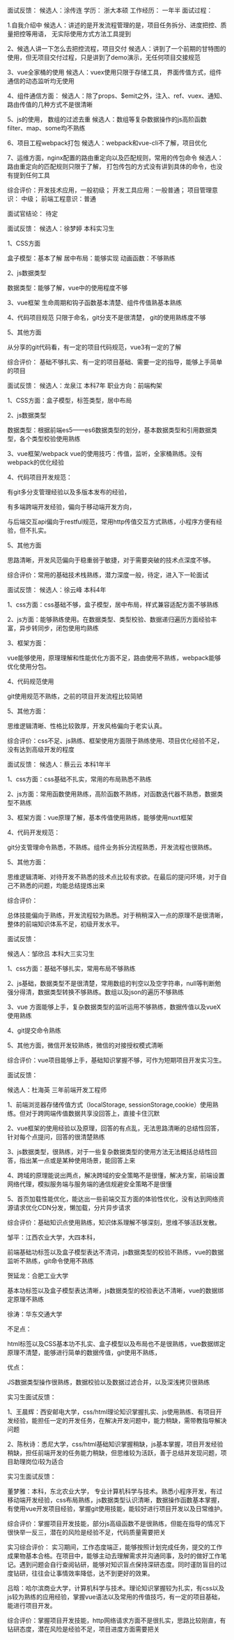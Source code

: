 面试反馈：
候选人：涂传连                            学历： 浙大本硕
工作经历： 一年半
面试过程：

1.自我介绍中
候选人：讲述的是开发流程管理的是，项目任务拆分、进度把控、质量把控等用语， 无实际使用方式方法工具提到

2、候选人讲一下怎么去把控流程，项目交付
候选人：讲到了一个前期的甘特图的使用，但无项目交付过程，只是讲到了demo演示，无任何项目交接规范

3、vue全家桶的使用
候选人：vuex使用只限于存储工具， 界面传值方式，组件通信的动态监听均无使用

4、组件通信方面：
候选人：除了props、$emit之外，注入、ref、vuex、通知、路由传值的几种方式不是很清晰

5、js的使用， 数组的过滤去重
候选人：数组等复杂数据操作的js高阶函数 filter、map、some均不熟练

6、项目工程webpack打包
候选人：webpack和vue-cli不了解，项目优化

7、运维方面，nginx配置的路由重定向以及匹配规则，常用的传包命令
候选人：路由重定向的匹配规则只限于了解， 打包传包的方式没有讲到具体的命令，也没有提到任何工具

综合评价：开发技术应用，一般初级；
                  开发工具应用：一般普通；
                  项目管理意识： 中级；
                  前端工程意识：普通 

 面试官结论：  待定         



面试反馈：
候选人：徐梦婷          本科实习生

1、CSS方面

盒子模型：基本了解
居中布局：能够实现
动画函数：不够熟练

2、js数据类型

数据类型：能够了解，vue中的使用程度不够

3、vue框架
生命周期和钩子函数基本清楚、组件传值熟基本熟练

4、代码项目规范
只限于命名，git分支不是很清楚， git的使用熟练度不够

5、其他方面

从分享的git代码看，有一定的项目代码规范，vue3有一定的了解

综合评价：  基础不够扎实、有一定的项目基础、需要一定的指导，能够上手简单的项目



面试反馈：
候选人：龙泉江          本科7年         职业方向：前端构架

1、CSS方面：盒子模型，标签类型，居中布局

2、js数据类型

数据类型：根据前端es5——es6数据类型的划分，基本数据类型和引用数据类型，各个类型校验使用熟练

3、vue框架/webpack
vue的使用技巧：传值，监听，全家桶熟练。没有webpack的优化经验

4、代码项目开发规范：

有git多分支管理经验以及多版本发布的经验，

有多端跨端开发经验，偏向于移动端开发方向，

与后端交互api偏向于restful规范，常用http传值交互方式熟练，小程序方便有经验，但不扎实。

5、其他方面

思路清晰，开发风范偏向于稳重弱于敏捷，对于需要突破的技术点深度不够。

综合评价：常用的基础技术栈熟练，潜力深度一般，待定，进入下一轮面试





面试反馈：
候选人：徐云峰    本科4年       

1、css方面：css基础不够，盒子模型，居中布局，样式兼容适配方面不够熟练

2、js方面：能够熟练使用。在数据类型、类型校验、数据递归遍历方面经验丰富，异步转同步，闭包使用均熟练

3、框架方面：

vue能够使用，原理理解和性能优化方面不足，路由使用不熟练，webpack能够优化使用分包。

4、代码规范使用

git使用规范不熟练，之前的项目开发流程比较简陋

5、其他方面：

思维逻辑清晰、性格比较敦厚，开发风格偏向于老实认真。

综合评价：css不足、js熟练、框架使用方面限于熟练使用、项目优化经验不足，没有达到高级开发的程度



面试反馈：
候选人：蔡云云    本科1年半       

1、css方面：css基础不扎实，常用的布局熟悉不熟练

2、js方面：常用函数使用熟练，高阶函数不熟练，对函数迭代器不熟悉，数据类型不熟练

3、框架方面：vue原理了解，基本传值使用熟练，能够使用nuxt框架

4、代码开发规范：

git分支管理命令熟悉，不熟练。组件业务拆分流程熟悉，开发流程也很熟练。

5、其他方面：

思维逻辑清晰、对待开发不熟悉的技术点比较有求欲。在最后的提问环境，对于自己不熟悉的问题，均能总结提炼出来

综合评价：

总体技能偏向于熟练，开发流程较为熟悉。对于稍稍深入一点的原理不是很清晰，整体的前端知识体系不足，初级开发水平。



面试反馈：

候选人：邹欣吕     本科大三实习生

1、css方面：基础不够扎实，常用布局不够熟练

2、js基础，数据类型不是很清楚，常用数组的判空以及空字符串，null等判断勉强分得清，数据类型转换不够熟练。数组以及json的遍历不够熟练

3、vue 方面能够上手，复杂数据类型的监听运用不够熟练，数据传值以及vueX使用熟练

4、git提交命令熟练

5、其他方面，微信开发较熟练，微信的对接授权模式清晰

综合评价：vue项目能够上手，基础知识掌握不够，可作为短期项目开发实习生。



面试反馈：

候选人：杜海英    三年前端开发工程师

1、前端浏览器存储传值方式（localStorage, sessionStorage,cookie）使用熟练。但对于跨网端传值数据共享没回答上，直接卡住沉默

2、vue框架的使用经验以及原理，回答的有点乱，无法思路清晰的总结性回答，针对每个点提问，回答的很清楚熟练

3、js数据类型，很熟练，对于一些复杂数据类型的使用方法无法概括总结性回答，指出某一点或是某种使用场景，能回答上来

4、跨域的原理能说出两点，解决跨域的安全策略不是很懂，解决方案，前端设置网络代理，模拟服务端与服务端的通信规避安全策略不是很懂

5、首页加载性能优化，能达出一些前端交互方面的体验性优化，没有达到网络资源请求优化CDN分发，懒加载，分片异步请求

综合评价：基础知识点使用熟练，知识体系理解不够深刻，思维不够活跃发散。



邹平：江西农业大学，大四本科，

前端基础功标签以及盒子模型表达不清词，js数据类型的校验不熟练，vue的数据监听不熟练，git命令使用不熟练



贺延龙：合肥工业大学

基本功标签以及盒子模型表达清晰，js数据类型的校验表达不清晰，vue的数据绑定原理不熟练

徐涛：华东交通大学

不足点：

html标签以及CSS基本功不扎实、盒子模型以及布局也不是很熟练，vue数据绑定原理不清楚，能够进行简单的数据传值，git使用不熟练，

优点：

JS数据类型操作很熟练，数据校验以及数据过滤合并，以及深浅拷贝很熟练



实习生面试反馈：

1、王晨辉：西安邮电大学，css/html理论知识掌握扎实、js使用熟练、有项目开发经验，能担任一定的开发任务，在解决开发问题中，能力稍缺，需带教指导解决问题

2、陈秋诗：悉尼大学，css/html基础知识掌握稍缺，js基本掌握，项目开发经验稍缺，担任前端开发的任务能力稍缺，但思维较为活跃，善于总结并发现问题，项目助理岗位i较为适合





实习生面试反馈：

董梦雅：本科，东北农业大学， 专业计算机科学与技术。熟悉小程序开发，有过移动端开发经验，css布局熟练，js数据类型认识清晰，数据操作函数基本掌握，有使用vue开发项目经验，掌握git使用技能，能较好进行项目开发以及日常维护。

综合评价：掌握项目开发技能，部分js高级函数不是很熟练，但能在指导的情况下很快举一反三，潜在的风险是经验不足，代码质量需要把关

实习综合评价：
		实习期间，工作态度端正，能够按照计划完成任务，提交的工作成果物基本合格。在项目中，能够主动去理解需求并沟通同事，及时的做好工作笔记。遇到问题会自行查阅钻研，能够对知识盲点保持深研态度。同时谨防盲目的过度钻研，往往会让事情效率降低，达不到更好的效果。



吕晗：哈尔滨商业大学，计算机科学与技术。理论知识掌握较为扎实，有css以及js较为熟练的应用经验，掌握vue语法以及常用的传值技巧，有一定的项目基础，能进行项目开发。

综合评价：掌握项目开发技能，http网络请求方面不是很扎实，思路比较刚直，有钻研态度，潜在风险是经验不足，项目进度方面需要把关



